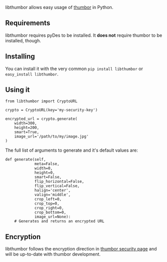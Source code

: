 libthumbor allows easy usage of
[thumbor](https://github.com/globocom/thumbor/wiki) in Python.

## Requirements

libthumbor requires pyDes to be installed. It **does not** require thumbor to
be installed, though.

## Installing

You can install it with the very common `pip install libthumbor` or
`easy_install libthumbor`.

## Using it

    from libthumbor import CryptoURL

    crypto = CryptoURL(key='my-security-key')

    encrypted_url = crypto.generate(
        width=300,
        height=200,
        smart=True,
        image_url='/path/to/my/image.jpg'
    )

The full list of arguments to generate and it's default values are:

    def generate(self,
                 meta=False,
                 width=0,
                 height=0,
                 smart=False,
                 flip_horizontal=False,
                 flip_vertical=False,
                 halign='center',
                 valign='middle',
                 crop_left=0,
                 crop_top=0,
                 crop_right=0,
                 crop_bottom=0,
                 image_url=None):
        # Generates and returns an encrypted URL

## Encryption

libthumbor follows the encryption direction in [thumbor security
page](https://github.com/globocom/thumbor/wiki/Security) and will be up-to-date
with thumbor development.

